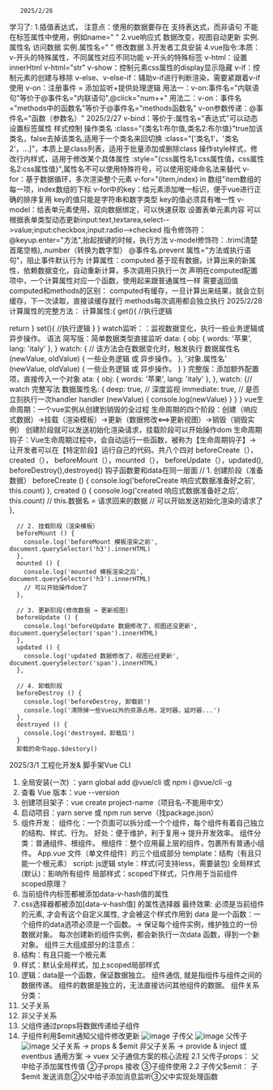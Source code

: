        2025/2/26
学习了:
1.插值表达式，
注意点：使用的数据要存在
支持表达式，而非语句
不能在标签属性中使用，例如name="  "
2.vue响应式
数据改变，视图自动更新
实例.属性名  访问数据
实例.属性名=" " 修改数据
3.开发者工具安装
4.vue指令:本质：v-开头的特殊属性，不同属性对应不同功能
v-开头的特殊标签
v-html：设置innerHtml
v-html="str"
v-show：控制元素css属性的display显示隐藏
v-if：控制元素的创建与移除
v-else、v-else-if：辅助v-if进行判断渲染，需要紧跟着v-if使用
v-on：注册事件 = 添加监听+提供处理逻辑
用法一：v-on:事件名="内联语句"等价于@事件名="内联语句",@click="num++"
用法二：v-on：事件名="methods中的函数名"等价于@事件名="methods函数名"
v-on参数传递：@事件名="函数（参数名）"
2025/2/27
v-bind：等价于:属性名="表达式"可以动态设置标签属性
样式控制
操作类名
:class="{类名1:布尔值,类名2:布尔值}"true加该类名，false去掉该类名,适用于一个类名来回切换
:class="['类名1'，'类名2'，...]"，本质上是class列表，适用于批量添加或删除class
操作style样式，修改行内样式，适用于修改某个具体属性
:style="{css属性名1:css属性值，css属性名2:css属性值}",属性名不可以使用特殊符号，可以使用驼峰命名法来替代
v-for：基于数据循环，多次渲染整个元素
v-for="(item,index) in 数组"item数组的每一项，index数组的下标
v-for中的key：给元素添加唯一标识，便于vue进行正确的排序复用
key的值只能是字符串和数字类型
key的值必须具有唯一性
v-model：给表单元素使用，双向数据绑定，可以快速获取 设置表单元素内容
可以根据表单类型动态更新input:text,textarea,select-->value;input:checkbox,input:radio-->checked
指令修饰符：
@keyup.enter="方法",抬起按键的时候，执行方法
v-model修饰符：.trim(清楚首尾空格),.number（转换为数字型）
@事件名.prevent 属性="方法或执行语句"，阻止事件默认行为
计算属性：computed
基于现有数据，计算出来的新属性，依赖数据变化，自动重新计算，多次调用只执行一次
声明在computed配置项中，一个计算属性对应一个函数，使用起来跟普通属性一样
需要返回值
computed和methods的区别：
computed有缓存，一旦计算出来结果，就会立刻缓存，下一次读取，直接读缓存就行
methods每次调用都会独立执行
2025/2/28
计算属性的完整方法：
计算属性:{
get(){
//执行逻辑

return
}
set(){
//执行逻辑
}
}
watch监听：：监视数据变化，执行一些业务逻辑或异步操作。
语法
简写版：简单数据类型直接监听
data: {
 obj: {
 words: '苹果',
 lang: 'italy'
 },
 }
watch: {
 // 该方法会在数据变化时，触发执行
数据属性名 (newValue, oldValue) {
一些业务逻辑 或 异步操作。
},
 '对象.属性名' (newValue, oldValue) {
一些业务逻辑 或 异步操作。
}
 }
 完整版：添加额外配置项，直接传入一个对象
 ata: {
 obj: {
 words: '苹果',
 lang: 'italy'
 },
 },
 watch: {// watch 完整写法
数据属性名: {
 deep: true, // 深度监视
immediate: true, // 是否立刻执行一次handler
 handler (newValue) {
 console.log(newValue)
 }
 }
 }
vue生命周期：一个vue实例从创建到销毁的全过程
生命周期的四个阶段：创建（响应式数据）->挂载（渲染模板）->更新（数据修改<==>更新视图）->销毁（销毁实例）
创建阶段就可以发送初始化渲染请求，挂载阶段可以开始操作dom
生命周期钩子：Vue生命周期过程中，会自动运行一些函数，被称为【生命周期钩子】→  让开发者可以在【特定阶段】运行自己的代码。共八个四对
beforeCreate（），created（）， beforeMount（），mounted（）， beforeUpdate（），updated(), beforeDestroy(),destroyed()
 钩子函数要和data在同一层面
      // 1. 创建阶段（准备数据）
      beforeCreate () {
        console.log('beforeCreate 响应式数据准备好之前', this.count)
      },
      created () {
        console.log('created 响应式数据准备好之后', this.count)
        // this.数据名 = 请求回来的数据
        // 可以开始发送初始化渲染的请求了
      },

      // 2. 挂载阶段（渲染模板）
      beforeMount () {
        console.log('beforeMount 模板渲染之前', document.querySelector('h3').innerHTML)
      },
      mounted () {
        console.log('mounted 模板渲染之后', document.querySelector('h3').innerHTML)
        // 可以开始操作dom了
      },

      // 3. 更新阶段(修改数据 → 更新视图)
      beforeUpdate () {
        console.log('beforeUpdate 数据修改了，视图还没更新', document.querySelector('span').innerHTML)
      },
      updated () {
        console.log('updated 数据修改了，视图已经更新', document.querySelector('span').innerHTML)
      },

      // 4. 卸载阶段
      beforeDestroy () {
        console.log('beforeDestroy, 卸载前')
        console.log('清除掉一些Vue以外的资源占用，定时器，延时器...')
      },
      destroyed () {
        console.log('destroyed，卸载后')
      }
      卸载的命令app.$destory()
2025/3/1
工程化开发& 脚手架Vue CLI
1. 全局安装(一次) ：yarn global add @vue/cli    或 npm i  @vue/cli  -g
2. 查看 Vue 版本：vue  --version
 3. 创建项目架子：vue  create  project-name（项目名-不能用中文）
4. 启动项目：yarn  serve  或 npm run serve（找package.json）
5. 组件开发：
 组件化：一个页面可以拆分成一个个组件，每个组件有着自己独立的结构、样式、行为。
好处：便于维护，利于复用→ 提升开发效率。
组件分类：普通组件、根组件。
根组件：整个应用最上层的组件，包裹所有普通小组件。
App.vue 文件（单文件组件）的三个组成部分
 template：结构（有且只能一个根元素）
script:   js逻辑
style：样式(可支持less，需要装包)
全局样式(默认)：影响所有组件
局部样式：scoped下样式，只作用于当前组件
scoped原理？
1. 当前组件内标签都被添加data-v-hash值的属性
2. css选择器都被添加[data-v-hash值] 的属性选择器
最终效果: 必须是当前组件的元素, 才会有这个自定义属性, 才会被这个样式作用到
data 是一个函数：一个组件的data选项必须是一个函数。→   保证每个组件实例，维护独立的一份数据对象。
每次创建新的组件实例，都会新执行一次data 函数，得到一个新对象。
组件三大组成部分的注意点：
1. 结构：有且只能一个根元素
2. 样式：默认全局样式，加上scoped局部样式
3. 逻辑：data是一个函数，保证数据独立。
组件通信, 就是指组件与组件之间的数据传递。
组件的数据是独立的，无法直接访问其他组件的数据。
组件关系分类：
1. 父子关系
2. 非父子关系
1. 父组件通过props将数据传递给子组件
2. 子组件利用$emit通知父组件修改更新
![image](https://github.com/user-attachments/assets/4ec65997-2e89-4ba0-b4c4-bd6e839b2f46)
子传父
![image](https://github.com/user-attachments/assets/338677c9-e354-41cf-94fc-5cf11a8735d2)
父传子
![image](https://github.com/user-attachments/assets/e1b9896f-f55b-4fbc-902b-b46062b91bf0)
父子关系 →    props & $emit
非父子关系 →    provide & inject   或 eventbus
通用方案 →    vuex
 父子通信方案的核心流程
2.1 父传子props：
父中给子添加属性传值 ②子props 接收 ③子组件使用
2.2 子传父$emit：
子$emit 发送消息②父中给子添加消息监听③父中实现处理函数
